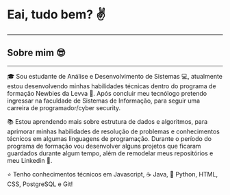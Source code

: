 # Eai, tudo bem? :v:
---
## Sobre mim :sunglasses:
---
:mortar_board: Sou estudante de Análise e Desenvolvimento de Sistemas :computer:, atualmente estou desenvolvendo minhas habilidades técnicas dentro do programa de formação Newbies da Levva :yellow_heart:. Após concluir meu tecnólogo pretendo ingressar na faculdade de Sistemas de Informação, para seguir uma carreira de programador/cyber security.

:books: Estou aprendendo mais sobre estrutura de dados e algoritmos, para aprimorar minhas habilidades de resolução de problemas e conhecimentos técnicos em algumas linguagens de programação. Durante o período do programa de formação vou desenvolver alguns projetos que ficaram guardados durante algum tempo, além de remodelar meus repositórios e meu Linkedin :rocket:.

:star: Tenho conhecimentos técnicos em Javascript, :coffee: Java, :snake: Python, HTML, CSS, PostgreSQL e Git!
